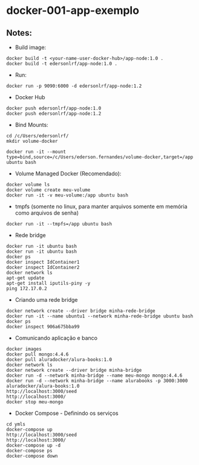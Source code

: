 # docker-001-app-exemplo

## Notes:

- Build image:

```
docker build -t <your-name-user-docker-hub>/app-node:1.0 .
docker build -t edersonlrf/app-node:1.0 .
```

- Run:

```
docker run -p 9090:6000 -d edersonlrf/app-node:1.2
```

- Docker Hub

```
docker push edersonlrf/app-node:1.0
docker push edersonlrf/app-node:1.2
```

- Bind Mounts:

```
cd /c/Users/edersonlrf/
mkdir volume-docker

docker run -it --mount type=bind,source=/c/Users/ederson.fernandes/volume-docker,target=/app ubuntu bash
```

- Volume Managed Docker (Recomendado):

```
docker volume ls
docker volume create meu-volume
docker run -it -v meu-volume:/app ubuntu bash
```

- tmpfs (somente no linux, para manter arquivos somente em memória como arquivos de senha)

```
docker run -it --tmpfs=/app ubuntu bash
```

- Rede bridge

```
docker run -it ubuntu bash
docker run -it ubuntu bash
docker ps
docker inspect IdContainer1
docker inspect IdContainer2
docker network ls
apt-get update
apt-get install iputils-piny -y
ping 172.17.0.2
```

- Criando uma rede bridge

```
docker network create --driver bridge minha-rede-bridge
docker run -it --name ubuntu1 --network minha-rede-bridge ubuntu bash
docker ps
docker inspect 906a675bba99
```

- Comunicando aplicação e banco

```
docker images
docker pull mongo:4.4.6
docker pull aluradocker/alura-books:1.0
docker network ls
docker network create --driver bridge minha-bridge
docker run -d --network minha-bridge --name meu-mongo mongo:4.4.6
docker run -d --network minha-bridge --name alurabooks -p 3000:3000 aluradocker/alura-books:1.0
http://localhost:3000/seed
http://localhost:3000/
docker stop meu-mongo
```

- Docker Compose - Definindo os serviços

```
cd ymls
docker-compose up
http://localhost:3000/seed
http://localhost:3000/
docker-compose up -d
docker-compose ps
docker-compose down
```
